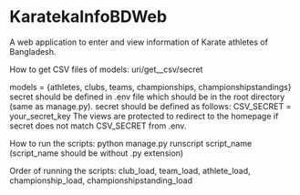 # KaratekaInfoBDWeb
 A web application to enter and view information of Karate athletes of Bangladesh.

How to get CSV files of models:
uri/get_<models>_csv/secret

models = {athletes, clubs, teams, championships, championshipstandings}
secret should be defined in .env file which should be in the root directory (same as manage.py).
secret should be defined as follows: CSV_SECRET = your_secret_key
The views are protected to redirect to the homepage if secret does not match CSV_SECRET from .env.

How to run the scripts:
python manage.py runscript script_name
(script_name should be without .py extension)

Order of running the scripts:
club_load, team_load, athlete_load, championship_load, championshipstanding_load